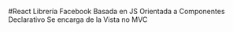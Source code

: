 #React
Librería Facebook
Basada en JS
Orientada a Componentes
Declarativo
Se encarga de la Vista no MVC
